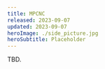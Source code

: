 ```yaml
---
title: MPCNC
released: 2023-09-07
updated: 2023-09-07
heroImage: ./side_picture.jpg
heroSubtitle: Placeholder
---
```


TBD.
